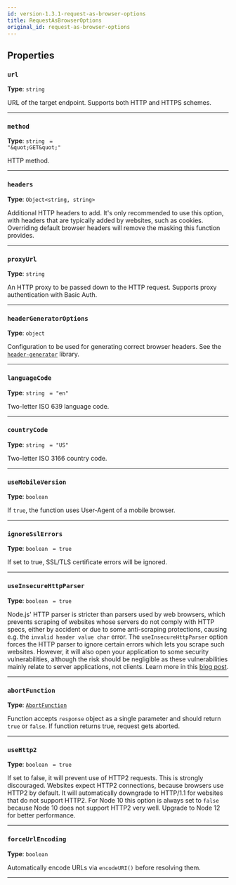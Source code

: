 ```yaml
---
id: version-1.3.1-request-as-browser-options
title: RequestAsBrowserOptions
original_id: request-as-browser-options
---
```


<a name="requestasbrowseroptions"></a>

## Properties

### `url`

**Type**: `string`

URL of the target endpoint. Supports both HTTP and HTTPS schemes.

---

### `method`

**Type**: `string` <code> = &quot;\&quot;GET\&quot;&quot;</code>

HTTP method.

---

### `headers`

**Type**: `Object<string, string>`

Additional HTTP headers to add. It's only recommended to use this option, with headers that are typically added by websites, such as cookies.
Overriding default browser headers will remove the masking this function provides.

---

### `proxyUrl`

**Type**: `string`

An HTTP proxy to be passed down to the HTTP request. Supports proxy authentication with Basic Auth.

---

### `headerGeneratorOptions`

**Type**: `object`

Configuration to be used for generating correct browser headers. See the [`header-generator`](https://github.com/apify/header-generator) library.

---

### `languageCode`

**Type**: `string` <code> = &quot;en&quot;</code>

Two-letter ISO 639 language code.

---

### `countryCode`

**Type**: `string` <code> = &quot;US&quot;</code>

Two-letter ISO 3166 country code.

---

### `useMobileVersion`

**Type**: `boolean`

If `true`, the function uses User-Agent of a mobile browser.

---

### `ignoreSslErrors`

**Type**: `boolean` <code> = true</code>

If set to true, SSL/TLS certificate errors will be ignored.

---

### `useInsecureHttpParser`

**Type**: `boolean` <code> = true</code>

Node.js' HTTP parser is stricter than parsers used by web browsers, which prevents scraping of websites whose servers do not comply with HTTP specs,
either by accident or due to some anti-scraping protections, causing e.g. the `invalid header value char` error. The `useInsecureHttpParser` option
forces the HTTP parser to ignore certain errors which lets you scrape such websites. However, it will also open your application to some security
vulnerabilities, although the risk should be negligible as these vulnerabilities mainly relate to server applications, not clients. Learn more in this
[blog post](https://snyk.io/blog/node-js-release-fixes-a-critical-http-security-vulnerability/).

---

### `abortFunction`

**Type**: [`AbortFunction`](../typedefs/abort-function)

Function accepts `response` object as a single parameter and should return `true` or `false`. If function returns true, request gets aborted.

---

### `useHttp2`

**Type**: `boolean` <code> = true</code>

If set to false, it will prevent use of HTTP2 requests. This is strongly discouraged. Websites expect HTTP2 connections, because browsers use HTTP2 by
default. It will automatically downgrade to HTTP/1.1 for websites that do not support HTTP2. For Node 10 this option is always set to `false` because
Node 10 does not support HTTP2 very well. Upgrade to Node 12 for better performance.

---

### `forceUrlEncoding`

**Type**: `boolean`

Automatically encode URLs via `encodeURI()` before resolving them.

---
